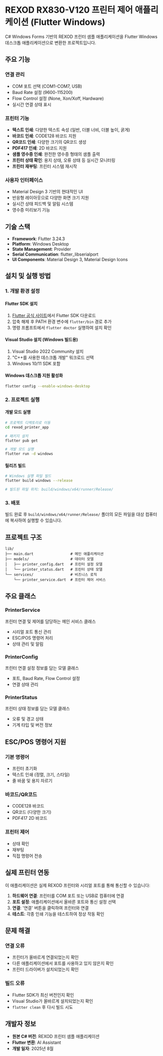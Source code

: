# REXOD RX830-V120 프린터 제어 애플리케이션 (Flutter Windows)

C# Windows Forms 기반의 REXOD 프린터 샘플 애플리케이션을 Flutter Windows 데스크톱 애플리케이션으로 변환한 프로젝트입니다.

## 주요 기능

### 연결 관리
- COM 포트 선택 (COM1-COM7, USB)
- Baud Rate 설정 (9600-115200)
- Flow Control 설정 (None, Xon/Xoff, Hardware)
- 실시간 연결 상태 표시

### 프린터 기능
- **텍스트 인쇄**: 다양한 텍스트 속성 (일반, 더블 너비, 더블 높이, 굵게)
- **바코드 인쇄**: CODE128 바코드 지원
- **QR코드 인쇄**: 다양한 크기의 QR코드 생성
- **PDF417 인쇄**: 2D 바코드 지원
- **샘플 영수증 인쇄**: 완전한 영수증 형태의 샘플 출력
- **프린터 상태 확인**: 용지 상태, 오류 상태 등 실시간 모니터링
- **프린터 재부팅**: 프린터 시스템 재시작

### 사용자 인터페이스
- Material Design 3 기반의 현대적인 UI
- 반응형 레이아웃으로 다양한 화면 크기 지원
- 실시간 상태 피드백 및 알림 시스템
- 영수증 미리보기 기능

## 기술 스택

- **Framework**: Flutter 3.24.3
- **Platform**: Windows Desktop
- **State Management**: Provider
- **Serial Communication**: flutter_libserialport
- **UI Components**: Material Design 3, Material Design Icons

## 설치 및 실행 방법

### 1. 개발 환경 설정

#### Flutter SDK 설치
1. [Flutter 공식 사이트](https://flutter.dev/docs/get-started/install/windows)에서 Flutter SDK 다운로드
2. 압축 해제 후 PATH 환경 변수에 `flutter/bin` 경로 추가
3. 명령 프롬프트에서 `flutter doctor` 실행하여 설치 확인

#### Visual Studio 설치 (Windows 빌드용)
1. Visual Studio 2022 Community 설치
2. "C++를 사용한 데스크톱 개발" 워크로드 선택
3. Windows 10/11 SDK 포함

#### Windows 데스크톱 지원 활성화
```bash
flutter config --enable-windows-desktop
```

### 2. 프로젝트 실행

#### 개발 모드 실행
```bash
# 프로젝트 디렉토리로 이동
cd rexod_printer_app

# 패키지 설치
flutter pub get

# 개발 모드 실행
flutter run -d windows
```

#### 릴리즈 빌드
```bash
# Windows 실행 파일 빌드
flutter build windows --release

# 빌드된 파일 위치: build/windows/x64/runner/Release/
```

### 3. 배포

빌드 완료 후 `build/windows/x64/runner/Release/` 폴더의 모든 파일을 대상 컴퓨터에 복사하여 실행할 수 있습니다.

## 프로젝트 구조

```
lib/
├── main.dart                 # 메인 애플리케이션
├── models/                   # 데이터 모델
│   ├── printer_config.dart   # 프린터 설정 모델
│   └── printer_status.dart   # 프린터 상태 모델
└── services/                 # 비즈니스 로직
    └── printer_service.dart  # 프린터 제어 서비스
```

## 주요 클래스

### PrinterService
프린터 연결 및 제어를 담당하는 메인 서비스 클래스
- 시리얼 포트 통신 관리
- ESC/POS 명령어 처리
- 상태 관리 및 알림

### PrinterConfig
프린터 연결 설정 정보를 담는 모델 클래스
- 포트, Baud Rate, Flow Control 설정
- 연결 상태 관리

### PrinterStatus
프린터 상태 정보를 담는 모델 클래스
- 오류 및 경고 상태
- 기계 타입 및 버전 정보

## ESC/POS 명령어 지원

### 기본 명령어
- 프린터 초기화
- 텍스트 인쇄 (정렬, 크기, 스타일)
- 줄 바꿈 및 용지 자르기

### 바코드/QR코드
- CODE128 바코드
- QR코드 (다양한 크기)
- PDF417 2D 바코드

### 프린터 제어
- 상태 확인
- 재부팅
- 직접 명령어 전송

## 실제 프린터 연동

이 애플리케이션은 실제 REXOD 프린터와 시리얼 포트를 통해 통신할 수 있습니다:

1. **하드웨어 연결**: 프린터를 COM 포트 또는 USB로 컴퓨터에 연결
2. **포트 설정**: 애플리케이션에서 올바른 포트와 통신 설정 선택
3. **연결**: '연결' 버튼을 클릭하여 프린터와 연결
4. **테스트**: 각종 인쇄 기능을 테스트하여 정상 작동 확인

## 문제 해결

### 연결 오류
- 프린터가 올바르게 연결되었는지 확인
- 다른 애플리케이션에서 포트를 사용하고 있지 않은지 확인
- 프린터 드라이버가 설치되었는지 확인

### 빌드 오류
- Flutter SDK가 최신 버전인지 확인
- Visual Studio가 올바르게 설치되었는지 확인
- `flutter clean` 후 다시 빌드 시도


## 개발자 정보

- **원본 C# 버전**: REXOD 프린터 샘플 애플리케이션
- **Flutter 변환**: AI Assistant
- **개발 일자**: 2025년 8월
